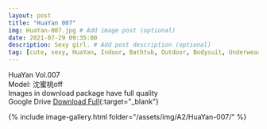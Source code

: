 ```yaml
---
layout: post
title: "HuaYan 007"
img: HuaYan-007.jpg # Add image post (optional)
date: 2021-07-29 09:35:00
description: Sexy girl. # Add post description (optional)
tag: [cute, sexy, HuaYan, Indoor, Bathtub, Outdoor, Bodysuit, Underwear, Cosplay, Big Tits, Tattoo]
---
```

HuaYan Vol.007  
Model: 沈蜜桃off  
Images in download package have full quality                    
Google Drive [Download Full](http://gestyy.com/eoAg7k){:target="_blank"}

{% include image-gallery.html folder="/assets/img/A2/HuaYan-007/" %}
